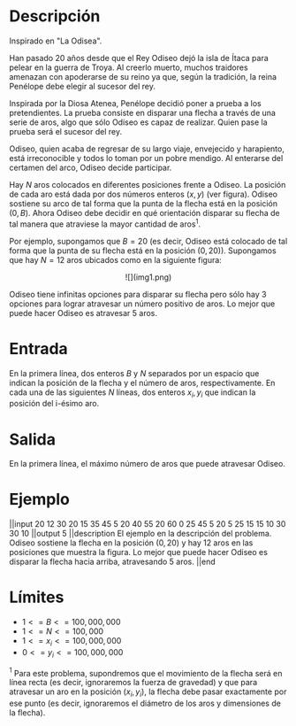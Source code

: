 # Descripción
Inspirado en "La Odisea".

Han pasado 20 años desde que el Rey Odiseo dejó la isla de Ítaca para pelear en la guerra de Troya. Al creerlo muerto, muchos traidores amenazan con apoderarse de su reino ya que, según la tradición, la reina Penélope debe elegir al sucesor del rey.

Inspirada por la Diosa Atenea, Penélope decidió poner a prueba a los pretendientes. La prueba consiste en disparar una flecha a través de una serie de aros, algo que sólo Odiseo es capaz de realizar. Quien pase la prueba será el sucesor del rey.

Odiseo, quien acaba de regresar de su largo viaje, envejecido y harapiento, está irreconocible y todos lo toman por un pobre mendigo. Al enterarse del certamen del arco, Odiseo decide participar.

Hay $N$ aros colocados en diferentes posiciones frente a Odiseo. La posición de cada aro está dada por dos números enteros $(x, y)$ (ver figura). Odiseo sostiene su arco de tal forma que la punta de la flecha está en la posición $(0, B)$. Ahora Odiseo debe decidir en qué orientación disparar su flecha de tal manera que atraviese la mayor cantidad de aros$^1$.

Por ejemplo, supongamos que $B=20$ (es decir, Odiseo está colocado de tal forma que la punta de su flecha está en la posición $(0, 20)$). Supongamos que hay $N=12$ aros ubicados como en la siguiente figura:

<center>![](img1.png)</center>

Odiseo tiene infinitas opciones para disparar su flecha pero sólo hay 3 opciones para lograr atravesar un número positivo de aros. Lo mejor que puede hacer Odiseo es atravesar 5 aros.


# Entrada
En la primera línea, dos enteros $B$ y $N$ separados por un espacio que indican la posición de la flecha y el número de aros, respectivamente. En cada una de las siguientes $N$ líneas, dos enteros ${x_i, y_i}$ que indican la posición del i-ésimo aro.

# Salida
En la primera línea, el máximo número de aros que puede atravesar Odiseo.

# Ejemplo

||input
20 12
30 20
15 35
45 5
20 40
55 20
60 0
25 45
5 20
5 25
15 15
10 30
30 10
||output
5
||description
El ejemplo en la descripción del problema. Odiseo sostiene la flecha en la posición $(0, 20)$ y hay 12 aros en las posiciones que muestra la figura. Lo mejor que puede hacer Odiseo es disparar la flecha hacia arriba, atravesando 5 aros.
||end

# Límites
* $1<=B<=100,000,000$
* $1<=N<=100,000$
* $1<=x_i<=100,000,000$
* $0<=y_i<=100,000,000$

$^1$ Para este problema, supondremos que el movimiento de la flecha será en línea recta (es decir, ignoraremos la fuerza de gravedad) y que para atravesar un aro en la posición $(x_i, y_i)$, la flecha debe pasar exactamente por ese punto (es decir, ignoraremos el diámetro de los aros y dimensiones de la flecha).
